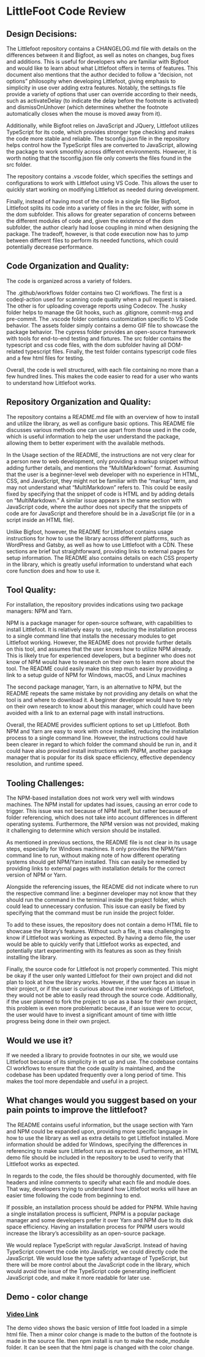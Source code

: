 # LittleFoot Code Review

## Design Decisions:

The Littlefoot repository contains a CHANGELOG.md file with details on the differences between it and Bigfoot, as well as notes on changes, bug fixes and additions. This is useful for developers who are familiar with Bigfoot and would like to learn about what Littlefoot offers in terms of features. This document also mentions that the author decided to follow a “decision, not options” philosophy when developing Littlefoot, giving emphasis to simplicity in use over adding extra features. Notably, the settings.ts file provide a variety of options that user can override according to their needs, such as activateDelay (to indicate the delay before the footnote is activated) and dismissOnUnhover (which determines whether the footnote automatically closes when the mouse is moved away from it).

Additionally, while Bigfoot relies on JavaScript and JQuery, Littlefoot utilizes TypeScript for its code, which provides stronger type checking and makes the code more stable and reliable. The tsconfig.json file in the repository helps control how the TypeScript files are converted to JavaScript, allowing the package to work smoothly across different environments. However, it is worth noting that the tsconfig.json file only converts the files found in the src folder.

The repository contains a .vscode folder, which specifies the settings and configurations to work with Littlefoot using VS Code. This allows the user to quickly start working on modifying Littlefoot as needed during development.

Finally, instead of having most of the code in a single file like Bigfoot, Littlefoot splits its code into a variety of files in the src folder, with some in the dom subfolder. This allows for greater separation of concerns between the different modules of code and, given the existence of the dom subfolder, the author clearly had loose coupling in mind when designing the package. The tradeoff, however, is that code execution now has to jump between different files to perform its needed functions, which could potentially decrease performance.

## Code Organization and Quality:

The code is organized across a variety of folders.

The .github/workflows folder contains two CI workflows. The first is a codeql-action used for scanning code quality when a pull request is raised. The other is for uploading coverage reports using Codecov. The .husky folder helps to manage the Git hooks, such as .gitignore, commit-msg and pre-commit. The .vscode folder contains customization specific to VS Code behavior. The assets folder simply contains a demo GIF file to showcase the package behavior. The cypress folder provides an open-source framework with tools for end-to-end testing and fixtures. The src folder contains the typescript and css code files, with the dom subfolder having all DOM-related typescript files. Finally, the test folder contains typescript code files and a few html files for testing.

Overall, the code is well structured, with each file containing no more than a few hundred lines. This makes the code easier to read for a user who wants to understand how Littlefoot works.


## Repository Organization and Quality:

The repository contains a README.md file with an overview of how to install and utilize the library, as well as configure basic options. This README file discusses various methods one can use apart from those used in the code, which is useful information to help the user understand the package, allowing them to better experiment with the available methods.

In the Usage section of the README, the instructions are not very clear for a person new to web development, only providing a markup snippet without adding further details, and mentions the “MultiMarkdown” format. Assuming that the user is a beginner-level web developer with no experience in HTML, CSS, and JavaScript, they might not be familiar with the “markup” term, and may not understand what “MultiMarkdown” refers to. This could be easily fixed by specifying that the snippet of code is HTML and by adding details on “MultiMarkdown.” A similar issue appears in the same section with JavaScript code, where the author does not specify that the snippets of code are for JavaScript and therefore should be in a JavaScript file (or in a script inside an HTML file).

Unlike Bigfoot, however, the README for Littlefoot contains usage instructions for how to use the library across different platforms, such as WordPress and Gatsby, as well as how to use Littlefoot with a CDN. These sections are brief but straightforward, providing links to external pages for setup information. The README also contains details on each CSS property in the library, which is greatly useful information to understand what each core function does and how to use it.

## Tool Quality:

For installation, the repository provides indications using two package managers: NPM and Yarn.

NPM is a package manager for open-source software, with capabilities to install Littlefoot. It is relatively easy to use, reducing the installation process to a single command line that installs the necessary modules to get Littlefoot working. However, the README does not provide further details on this tool, and assumes that the user knows how to utilize NPM already. This is likely true for experienced developers, but a beginner who does not know of NPM would have to research on their own to learn more about the tool. The README could easily make this step much easier by providing a link to a setup guide of NPM for Windows, macOS, and Linux machines

The second package manager, Yarn, is an alternative to NPM, but the README repeats the same mistake by not providing any details on what the tool is and where to download it. A beginner developer would have to rely on their own research to know about this manager, which could have been avoided with a link to an external page with install instructions.

Overall, the README provides sufficient options to set up Littlefoot. Both NPM and Yarn are easy to work with once installed, reducing the installation process to a single command line. However, the instructions could have been clearer in regard to which folder the command should be run in, and it could have also provided install instructions with PNPM, another package manager that is popular for its disk space efficiency, effective dependency resolution, and runtime speed.


## Tooling Challenges:

The NPM-based installation does not work very well with windows machines. The NPM install for updates had issues, causing an error code to trigger. This issue was not because of NPM itself, but rather because of folder referencing, which does not take into account differences in different operating systems. Furthermore, the NPM version was not provided, making it challenging to determine which version should be installed. 

As mentioned in previous sections, the README file is not clear in its usage steps, especially for Windows machines. It only provides the NPM/Yarn command line to run, without making note of how different operating systems should get NPM/Yarn installed. This can easily be remedied by providing links to external pages with installation details for the correct version of NPM or Yarn.

Alongside the referencing issues, the README did not indicate where to run the respective command line: a beginner developer may not know that they should run the command in the terminal inside the project folder, which could lead to unnecessary confusion. This issue can easily be fixed by specifying that the command must be run inside the project folder.

To add to these issues, the repository does not contain a demo HTML file to showcase the library’s features. Without such a file, it was challenging to know if Littlefoot was working as expected. By having a demo file, the user would be able to quickly verify that Littlefoot works as expected, and potentially start experimenting with its features as soon as they finish installing the library.

Finally, the source code for Littlefoot is not properly commented. This might be okay if the user only wanted Littlefoot for their own project and did not plan to look at how the library works. However, if the user faces an issue in their project, or if the user is curious about the inner workings of Littlefoot, they would not be able to easily read through the source code. Additionally, if the user planned to fork the project to use as a base for their own project, this problem is even more problematic because, if an issue were to occur, the user would have to invest a significant amount of time with little progress being done in their own project.

## Would we use it?

If we needed a library to provide footnotes in our site, we would use Littlefoot because of its simplicity in set up and use. The codebase contains CI workflows to ensure that the code quality is maintained, and the codebase has been updated frequently over a long period of time. This makes the tool more dependable and useful in a project.

## What changes would you suggest based on your pain points to improve the littlefoot?

The README contains useful information, but the usage section with Yarn and NPM could be expanded upon, providing more specific language in how to use the library as well as extra details to get Littlefoot installed. More information should be added for Windows, specifying the differences in referencing to make sure Littlefoot runs as expected. Furthermore, an HTML demo file should be included in the repository to be used to verify that Littlefoot works as expected.

In regards to the code, the files should be thoroughly documented, with file headers and inline comments to specify what each file and module does. That way, developers trying to understand how Littlefoot works will have an easier time following the code from beginning to end.

If possible, an installation process should be added for PNPM. While having a single installation process is sufficient, PNPM is a popular package manager and some developers prefer it over Yarn and NPM due to its disk space efficiency. Having an installation process for PNPM users would increase the library’s accessibility as an open-source package.

We would replace TypeScript with regular JavaScript. Instead of having TypeScript convert the code into JavaScript, we could directly code the JavaScript. We would lose the type safety advantage of TypeScript, but there will be more control about the JavaScript code in the library, which would avoid the issue of the TypeScript code generating inefficient JavaScript code, and make it more readable for later use.

## Demo - color change

### [Video Link](CSE_210_Team_9_Littlefoot_Demo.mp4)

The demo video shows the basic version of little foot loaded in a simple html file. Then a minor color change is made to the button of the footnote is made in the source file. then npm install is run to make the node_module folder. It can be seen that the html page is changed with the color change.

